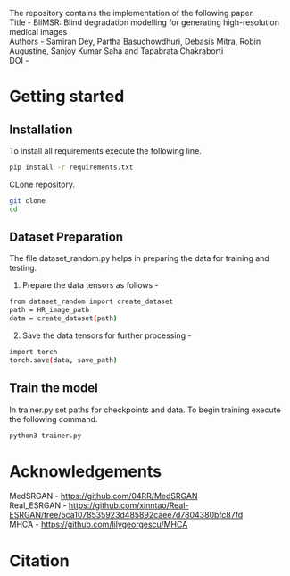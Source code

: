 The repository contains the implementation of the following paper. \
Title - BliMSR: Blind degradation modelling for generating high-resolution medical images \
Authors - Samiran Dey, Partha Basuchowdhuri, Debasis Mitra, Robin Augustine,  Sanjoy Kumar Saha and Tapabrata Chakraborti \
DOI - 

# Getting started

## Installation
To install all requirements execute the following line.
```bash
pip install -r requirements.txt
```
CLone repository.
```bash
git clone 
cd
```

## Dataset Preparation
The file dataset_random.py helps in preparing the data for training and testing. 

1. Prepare the data tensors as follows -
```bash
from dataset_random import create_dataset
path = HR_image_path
data = create_dataset(path)
```

2. Save the data tensors for further processing - 
```bash
import torch
torch.save(data, save_path)
```

## Train the model
In trainer.py set paths for checkpoints and data. To begin training execute the following command.
```bash
python3 trainer.py
```

# Acknowledgements 
MedSRGAN - https://github.com/04RR/MedSRGAN \
Real_ESRGAN - https://github.com/xinntao/Real-ESRGAN/tree/5ca1078535923d485892caee7d7804380bfc87fd \
MHCA - https://github.com/lilygeorgescu/MHCA

# Citation
```bash

```
